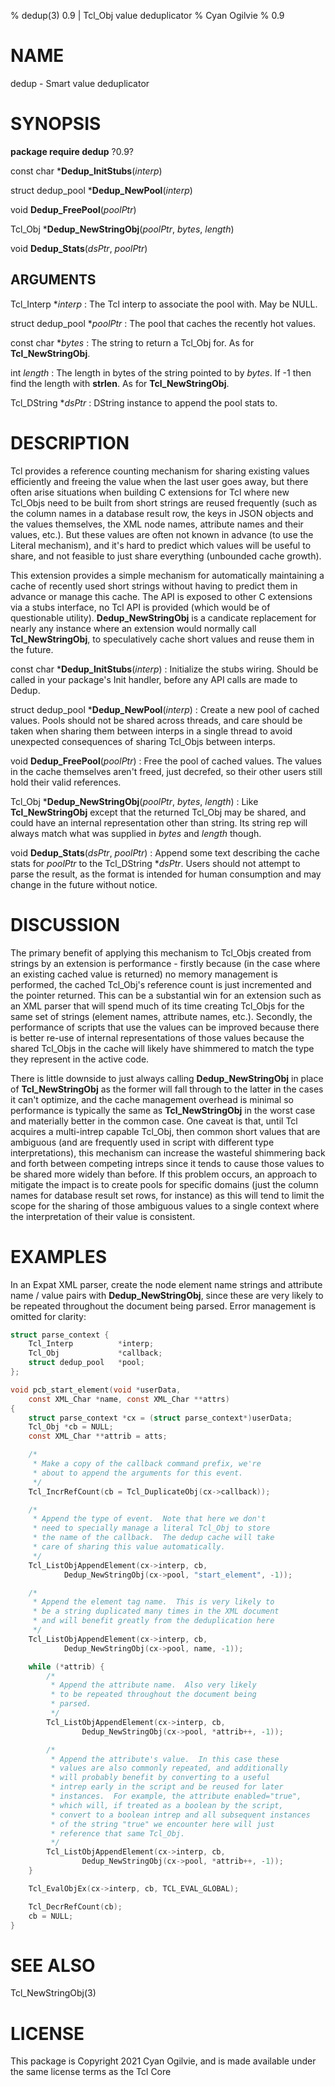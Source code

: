 % dedup(3) 0.9 | Tcl\_Obj value deduplicator
% Cyan Ogilvie
% 0.9


# NAME

dedup - Smart value deduplicator


# SYNOPSIS

**package require dedup** ?0.9?

const char \***Dedup_InitStubs**(*interp*)

struct dedup\_pool \***Dedup_NewPool**(*interp*)

void **Dedup_FreePool**(*poolPtr*)

Tcl\_Obj \***Dedup_NewStringObj**(*poolPtr*, *bytes*, *length*)

void **Dedup_Stats**(*dsPtr*, *poolPtr*)


## ARGUMENTS

Tcl\_Interp \**interp*
:   The Tcl interp to associate the pool with.  May be NULL.

struct dedup\_pool \**poolPtr*
:   The pool that caches the recently hot values.

const char \**bytes*
:   The string to return a Tcl\_Obj for.  As for **Tcl_NewStringObj**.

int	*length*
:   The length in bytes of the string pointed to by *bytes*.  If -1
    then find the length with **strlen**.  As for **Tcl_NewStringObj**.

Tcl\_DString \**dsPtr*
:   DString instance to append the pool stats to.


# DESCRIPTION

Tcl provides a reference counting mechanism for sharing existing values
efficiently and freeing the value when the last user goes away, but there often
arise situations when building C extensions for Tcl where new Tcl\_Objs need to
be built from short strings are reused frequently (such as the column names in
a database result row, the keys in JSON objects and the values themselves, the
XML node names, attribute names and their values, etc.).  But these values are
often not known in advance (to use the Literal mechanism), and it's hard to
predict which values will be useful to share, and not feasible to just share
everything (unbounded cache growth).

This extension provides a simple mechanism for automatically maintaining a
cache of recently used short strings without having to predict them in
advance or manage this cache.  The API is exposed to other C extensions
via a stubs interface, no Tcl API is provided (which would be of questionable
utility).  **Dedup_NewStringObj** is a candicate replacement for nearly any
instance where an extension would normally call **Tcl_NewStringObj**, to
speculatively cache short values and reuse them in the future.

const char \***Dedup_InitStubs**(*interp*)
:   Initialize the stubs wiring.  Should be called in your package's Init
    handler, before any API calls are made to Dedup.

struct dedup\_pool \***Dedup_NewPool**(*interp*)
:   Create a new pool of cached values.  Pools should not be shared across
    threads, and care should be taken when sharing them between interps
    in a single thread to avoid unexpected consequences of sharing Tcl_Objs
    between interps.

void **Dedup_FreePool**(*poolPtr*)
:   Free the pool of cached values.  The values in the cache themselves aren't
    freed, just decrefed, so their other users still hold their valid
    references.

Tcl\_Obj \***Dedup_NewStringObj**(*poolPtr*, *bytes*, *length*)
:   Like **Tcl_NewStringObj** except that the returned Tcl\_Obj may be
    shared, and could have an internal representation other than string.  Its
    string rep will always match what was supplied in *bytes* and *length*
    though.

void **Dedup_Stats**(*dsPtr*, *poolPtr*)
:   Append some text describing the cache stats for *poolPtr* to the
    Tcl\_DString \**dsPtr*.  Users should not attempt to parse the result,
    as the format is intended for human consumption and may change in the
    future without notice.


# DISCUSSION

The primary benefit of applying this mechanism to Tcl\_Objs created from
strings by an extension is performance - firstly because (in the case where
an existing cached value is returned) no memory management is performed,
the cached Tcl\_Obj's reference count is just incremented and the pointer
returned.  This can be a substantial win for an extension such as an XML
parser that will spend much of its time creating Tcl\_Objs for the same
set of strings (element names, attribute names, etc.).  Secondly, the
performance of scripts that use the values can be improved because there
is better re-use of internal representations of those values because the
shared Tcl\_Objs in the cache will likely have shimmered to match the
type they represent in the active code.

There is little downside to just always calling **Dedup_NewStringObj**
in place of **Tcl_NewStringObj** as the former will fall through to the
latter in the cases it can't optimize, and the cache management overhead
is minimal so performance is typically the same as **Tcl_NewStringObj**
in the worst case and materially better in the common case.  One caveat
is that, until Tcl acquires a multi-intrep capable Tcl\_Obj, then common
short values that are ambiguous (and are frequently used in script with
different type interpretations), this mechanism can increase the wasteful
shimmering back and forth between competing intreps since it tends to
cause those values to be shared more widely than before.  If this problem
occurs, an approach to mitigate the impact is to create pools for specific
domains (just the column names for database result set rows, for
instance) as this will tend to limit the scope for the sharing of those
ambiguous values to a single context where the interpretation of their
value is consistent.


# EXAMPLES

In an Expat XML parser, create the node element name strings and attribute
name / value pairs with **Dedup_NewStringObj**, since these are very
likely to be repeated throughout the document being parsed.  Error management
is omitted for clarity:

~~~c
struct parse_context {
    Tcl_Interp          *interp;
    Tcl_Obj             *callback;
    struct dedup_pool   *pool;
};

void pcb_start_element(void *userData,
    const XML_Char *name, const XML_Char **attrs)
{
    struct parse_context *cx = (struct parse_context*)userData;
    Tcl_Obj *cb = NULL;
    const XML_Char **attrib = atts;

    /*
     * Make a copy of the callback command prefix, we're
     * about to append the arguments for this event.
     */
    Tcl_IncrRefCount(cb = Tcl_DuplicateObj(cx->callback));

    /*
     * Append the type of event.  Note that here we don't
     * need to specially manage a literal Tcl_Obj to store
     * the name of the callback.  The dedup cache will take
     * care of sharing this value automatically.
     */
    Tcl_ListObjAppendElement(cx->interp, cb,
            Dedup_NewStringObj(cx->pool, "start_element", -1));

    /*
     * Append the element tag name.  This is very likely to
     * be a string duplicated many times in the XML document
     * and will benefit greatly from the deduplication here
     */
    Tcl_ListObjAppendElement(cx->interp, cb,
            Dedup_NewStringObj(cx->pool, name, -1));

    while (*attrib) {
        /*
         * Append the attribute name.  Also very likely
         * to be repeated throughout the document being
         * parsed.
         */
        Tcl_ListObjAppendElement(cx->interp, cb,
                Dedup_NewStringObj(cx->pool, *attrib++, -1));

        /*
         * Append the attribute's value.  In this case these
         * values are also commonly repeated, and additionally
         * will probably benefit by converting to a useful
         * intrep early in the script and be reused for later
         * instances.  For example, the attribute enabled="true",
         * which will, if treated as a boolean by the script,
         * convert to a boolean intrep and all subsequent instances
         * of the string "true" we encounter here will just
         * reference that same Tcl_Obj.
         */
        Tcl_ListObjAppendElement(cx->interp, cb,
                Dedup_NewStringObj(cx->pool, *attrib++, -1));
    }

    Tcl_EvalObjEx(cx->interp, cb, TCL_EVAL_GLOBAL);

    Tcl_DecrRefCount(cb);
    cb = NULL;
}
~~~


# SEE ALSO

Tcl\_NewStringObj(3)


# LICENSE

This package is Copyright 2021 Cyan Ogilvie, and is made available under the
same license terms as the Tcl Core
